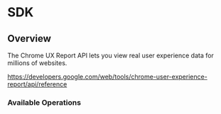 # SDK

## Overview

The Chrome UX Report API lets you view real user experience data for millions of websites. 

<https://developers.google.com/web/tools/chrome-user-experience-report/api/reference>
### Available Operations

